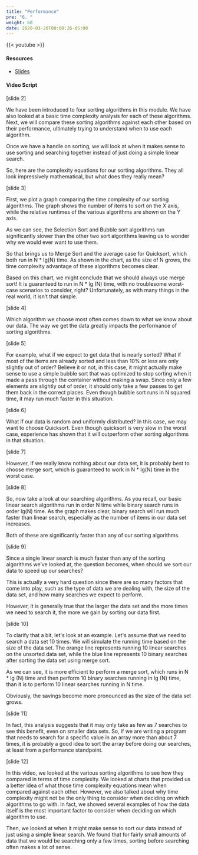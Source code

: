```yaml
---
title: "Performance"
pre: "6. "
weight: 60
date: 2020-03-20T00:00:26-05:00
---
```


{{< youtube  >}}

#### Resources

* [Slides](/3-cc310/07-searching-sorting/06-performance-slides.pptx)

#### Video Script

[slide 2]

We have been introduced to four sorting algorithms in this module. We have also
looked at a basic time complexity analysis for each of these algorithms. Next,
we will compare these sorting algorithms against each other based on their
performance, ultimately trying to understand when to use each algorithm.

Once we have a handle on sorting, we will look at when it makes sense to use
sorting and searching together instead of just doing a simple linear search.

So, here are the complexity equations for our sorting algorithms. They all look
impressively mathematical, but what does they really mean?

[slide 3]

First, we plot a graph comparing the time complexity of our sorting algorithms.
The graph shows the number of items to sort on the X axis, while the relative
runtimes of the various algorithms are shown on the Y axis.

As we can see, the Selection Sort and Bubble sort algorithms run significantly
slower than the other two sort algorithms leaving us to wonder why we would ever
want to use them.

So that brings us to Merge Sort and the average case for Quicksort, which both
run in N \* lg(N) time. As shown in the chart, as the size of N grows, the time
complexity advantage of these algorithms becomes clear.

Based on this chart, we might conclude that we should always use merge sort! It
is guaranteed to run in N \* lg (N) time, with no troublesome worst-case
scenarios to consider, right? Unfortunately, as with many things in the real
world, it isn’t that simple.

[slide 4]

Which algorithm we choose most often comes down to what we know about our data.
The way we get the data greatly impacts the performance of sorting algorithms.

[slide 5]

For example, what if we expect to get data that is nearly sorted? What if most
of the items are already sorted and less than 10% or less are only slightly out
of order? Believe it or not, in this case, it might actually make sense to use a
simple bubble sort that was optimized to stop sorting when it made a pass
through the container without making a swap. Since only a few elements are
slightly out of order, it should only take a few passes to get them back in the
correct places. Even though bubble sort runs in N squared time, it may run much
faster in this situation.

[slide 6]

What if our data is random and uniformly distributed? In this case, we may want
to choose Quicksort. Even though quicksort is very slow in the worst case,
experience has shown that it will outperform other sorting algorithms in that
situation.

[slide 7]

However, if we really know nothing about our data set, it is probably best to
choose merge sort, which is guaranteed to work in N \* lg(N) time in the worst
case.

[slide 8]

So, now take a look at our searching algorithms. As you recall, our basic linear
search algorithms run in order N time while binary search runs in order lg(N)
time. As the graph makes clear, binary search will run much faster than linear
search, especially as the number of items in our data set increases.

Both of these are significantly faster than any of our sorting algorithms.

[slide 9]

Since a single linear search is much faster than any of the sorting algorithms
we’ve looked at, the question becomes, when should we sort our data to speed up
our searches?

This is actually a very hard question since there are so many factors that come
into play, such as the type of data we are dealing with, the size of the data
set, and how many searches we expect to perform.

However, it is generally true that the larger the data set and the more times we
need to search it, the more we gain by sorting our data first.

[slide 10]

To clarify that a bit, let's look at an example. Let's assume that we need to
search a data set 10 times. We will simulate the running time based on the size
of the data set. The orange line represents running 10 linear searches on the
unsorted data set, while the blue line represents 10 binary searches after
sorting the data set using merge sort.

As we can see, it is more efficient to perform a merge sort, which runs in N \*
lg (N) time and then perform 10 binary searches running in lg (N) time, than it
is to perform 10 linear searches running in N time.

Obviously, the savings become more pronounced as the size of the data set grows.

[slide 11]

In fact, this analysis suggests that it may only take as few as 7 searches to
see this benefit, even on smaller data sets. So, if we are writing a program
that needs to search for a specific value in an array more than about 7 times,
it is probably a good idea to sort the array before doing our searches, at least
from a performance standpoint.

[slide 12]

In this video, we looked at the various sorting algorithms to see how they
compared in terms of time complexity. We looked at charts that provided us a
better idea of what those time complexity equations mean when compared against
each other. However, we also talked about why time complexity might not be the
only thing to consider when deciding on which algorithms to go with. In fact, we
showed several examples of how the data itself is the most important factor to
consider when deciding on which algorithm to use.

Then, we looked at when it might make sense to sort our data instead of just
using a simple linear search. We found that for fairly small amounts of data
that we would be searching only a few times, sorting before searching often
makes a lot of sense.
